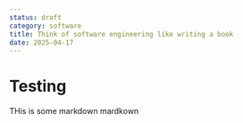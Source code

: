 ```yaml
---
status: draft
category: software
title: Think of software engineering like writing a book
date: 2025-04-17
---
```


# Testing

THis is some markdown mardkown
